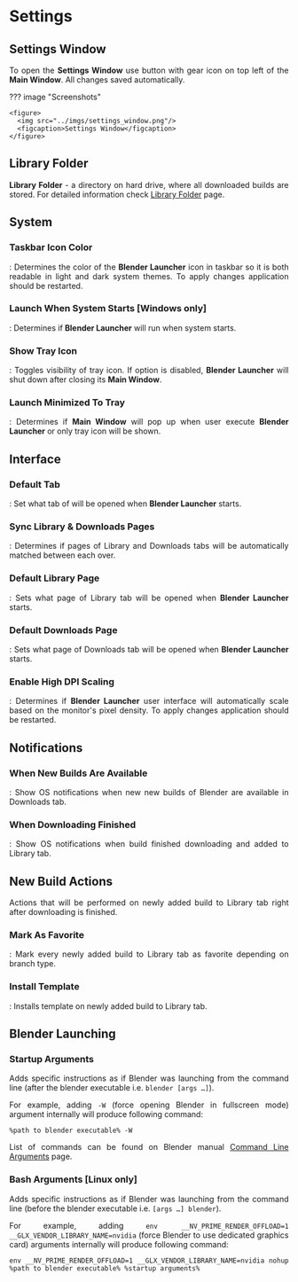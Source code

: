 <style>body {text-align: justify}</style>

# Settings

## Settings Window

To open the **Settings Window** use button with gear icon on top left of the **Main Window**. All changes saved automatically.

??? image "Screenshots"

    <figure>
      <img src="../imgs/settings_window.png"/>
      <figcaption>Settings Window</figcaption>
    </figure>

## Library Folder

**Library Folder** - a directory on hard drive, where all downloaded builds are stored. For detailed information check [Library Folder](library_folder.md) page.

## System

### Taskbar Icon Color

:   Determines the color of the **Blender Launcher** icon in taskbar so it is both readable in light and dark system themes. To apply changes application should be restarted.

### Launch When System Starts [Windows only]

:   Determines if **Blender Launcher** will run when system starts.

### Show Tray Icon

:   Toggles visibility of tray icon. If option is disabled, **Blender Launcher** will shut down after closing its **Main Window**.

### Launch Minimized To Tray

:   Determines if **Main Window** will pop up when user execute **Blender Launcher** or only tray icon will be shown.

## Interface

### Default Tab

:   Set what tab of will be opened when **Blender Launcher** starts.

### Sync Library & Downloads Pages

:   Determines if pages of Library and Downloads tabs will be automatically matched between each over.

### Default Library Page

:   Sets what page of Library tab will be opened when **Blender Launcher** starts.

### Default Downloads Page

:   Sets what page of Downloads tab will be opened when **Blender Launcher** starts.

### Enable High DPI Scaling

:   Determines if **Blender Launcher** user interface will automatically scale based on the monitor's pixel density. To apply changes application should be restarted.

## Notifications

### When New Builds Are Available

:   Show OS notifications when new new builds of Blender are available in Downloads tab.

### When Downloading Finished

:   Show OS notifications when build finished downloading and added to Library tab.

## New Build Actions

Actions that will be performed on newly added build to Library tab right after downloading is finished.

### Mark As Favorite

:   Mark every newly added build to Library tab as favorite depending on branch type.

### Install Template

:   Installs template on newly added build to Library tab.

## Blender Launching

### Startup Arguments

Adds specific instructions as if Blender was launching from the command line (after the blender executable i.e. `blender [args …]`).

For example, adding `-W` (force opening Blender in fullscreen mode) argument internally will produce following command:

```
%path to blender executable% -W
```

List of commands can be found on Blender manual [Command Line Arguments](https://docs.blender.org/manual/en/latest/advanced/command_line/arguments.html) page.

### Bash Arguments [Linux only]

Adds specific instructions as if Blender was launching from the command line (before the blender executable i.e. `[args …] blender`).

For example, adding `env __NV_PRIME_RENDER_OFFLOAD=1 __GLX_VENDOR_LIBRARY_NAME=nvidia` (force Blender to use dedicated graphics card) arguments internally will produce following command:

```
env __NV_PRIME_RENDER_OFFLOAD=1 __GLX_VENDOR_LIBRARY_NAME=nvidia nohup %path to blender executable% %startup arguments%
```
